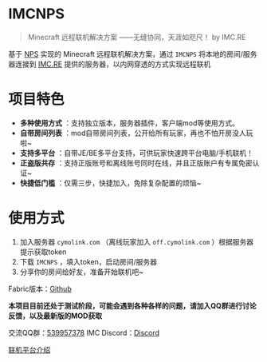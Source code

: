 # IMCNPS

> Minecraft 远程联机解决方案
>                    ——无缝协同，天涯如咫尺！
>                                by IMC.RE

基于 [NPS](https://github.com/SMGoro-Project/nps) 实现的 Minecraft 远程联机解决方案，通过 `IMCNPS` 将本地的房间/服务器连接到 [IMC.RE](https://imc.re/) 提供的服务器，以内网穿透的方式实现远程联机

# 项目特色

- **多种使用方式** ：支持独立版本，服务器插件，客户端mod等使用方式。
- **自带房间列表** ：mod自带房间列表，公开给所有玩家，再也不怕开房没人玩啦~
- **支持多平台** ：自带JE/BE多平台支持，可供玩家快速跨平台电脑/手机联机！
- **正盗版共存** ：支持正版账号和离线账号同时在线，并且正版账户有专属免密认证~
- **快捷低门槛** ：仅需三步，快捷加入，免除复杂配置的烦恼~



# 使用方式

1. 加入服务器  `cymolink.com` （离线玩家加入 `off.cymolink.com` ）根据服务器提示获取token
2. 下载 `IMCNPS` ，填入token，启动房间/服务器
3. 分享你的房间给好友，准备开始联机吧~

Fabric版本：[Github](https://github.com/SMGoro-Project/IMCNpsFabric)

**本项目目前还处于测试阶段，可能会遇到各种各样的问题，请加入QQ群进行讨论反馈，以及最新版的MOD获取**

交流QQ群：[539957378](https://qm.qq.com/q/wbipcB9MPu)
IMC Discord：[Discord](https://l.imc.re/discord)

[联机平台介绍](https://www.minebbs.com/threads/cymolink-mc-100-1-8.23858/)
